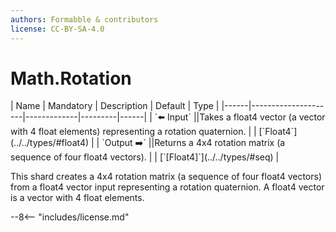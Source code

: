 ```yaml
---
authors: Formabble & contributors
license: CC-BY-SA-4.0
---
```



# Math.Rotation

<div class="sh-parameters" markdown="1">
| Name | Mandatory | Description | Default | Type |
|------|---------------------|-------------|---------|------|
| `⬅️ Input` ||Takes a float4 vector (a vector with 4 float elements) representing a rotation quaternion. | | [`Float4`](../../types/#float4) |
| `Output ➡️` ||Returns a 4x4 rotation matrix (a sequence of four float4 vectors). | | [`[Float4]`](../../types/#seq) |

</div>

This shard creates a 4x4 rotation matrix (a sequence of four float4 vectors) from a float4 vector input representing a rotation quaternion. A float4 vector is a vector with 4 float elements.

--8<-- "includes/license.md"


